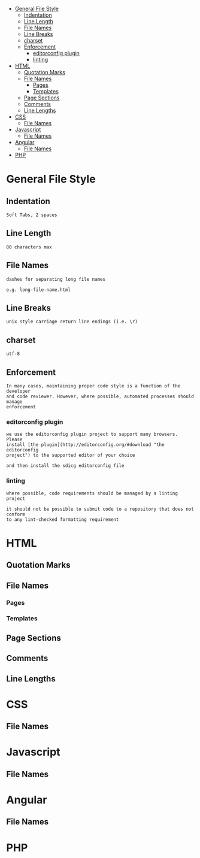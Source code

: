 <!-- START doctoc generated TOC please keep comment here to allow auto update -->
<!-- DON'T EDIT THIS SECTION, INSTEAD RE-RUN doctoc TO UPDATE -->
- [General File Style](#general-file-style)
  - [Indentation](#indentation)
  - [Line Length](#line-length)
  - [File Names](#file-names)
  - [Line Breaks](#line-breaks)
  - [charset](#charset)
  - [Enforcement](#enforcement)
    - [editorconfig plugin](#editorconfig-plugin)
    - [linting](#linting)
- [HTML](#html)
  - [Quotation Marks](#quotation-marks)
  - [File Names](#file-names-1)
    - [Pages](#pages)
    - [Templates](#templates)
  - [Page Sections](#page-sections)
  - [Comments](#comments)
  - [Line Lengths](#line-lengths)
- [CSS](#css)
  - [File Names](#file-names-2)
- [Javascript](#javascript)
  - [File Names](#file-names-3)
- [Angular](#angular)
  - [File Names](#file-names-4)
- [PHP](#php)

<!-- END doctoc generated TOC please keep comment here to allow auto update -->

# General File Style

## Indentation

	Soft Tabs, 2 spaces
## Line Length

	80 characters max

## File Names

	dashes for separating long file names

	e.g. long-file-name.html

## Line Breaks

	unix style carriage return line endings (i.e. \r)

## charset

	utf-8

## Enforcement

	In many cases, maintaining proper code style is a function of the developer
	and code reviewer. However, where possible, automated processes should manage 
	enforcement

### editorconfig plugin

	we use the editorconfig plugin project to support many browsers. Please
	install [the plugin](http://editorconfig.org/#download "the editorconfig
	project") to the supported editor of your choice

	and then install the sdicg editorconfig file 

### linting

	where possible, code requirements should be managed by a linting project

	it should not be possible to submit code to a repository that does not conform
	to any lint-checked formatting requirement

# HTML

## Quotation Marks

## File Names

### Pages

### Templates

## Page Sections

## Comments

## Line Lengths

# CSS

## File Names

# Javascript

## File Names

# Angular

## File Names

# PHP
